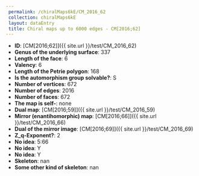 ```yaml
--- 
 permalink: /chiralMaps6kE/CM_2016_62 
 collection: chiralMaps6kE
 layout: dataEntry
 title: Chiral maps up to 6000 edges - CM[2016;62]
---
```


- **ID**: [CM[2016;62]]({{ site.url }}/test/CM_2016_62)
- **Genus of the underlying surface**: 337
- **Length of the face**: 6
- **Valency**: 6
- **Length of the Petrie polygon**: 168
- **Is the automorphism group solvable?**: S
- **Number of vertices**: 672
- **Number of edges**: 2016
- **Number of faces**: 672
- **The map is self-**: none
- **Dual map**: [CM[2016;59]]({{ site.url }}/test/CM_2016_59)
- **Mirror (enantihomorphic) map**: [CM[2016;66]]({{ site.url }}/test/CM_2016_66)
- **Dual of the mirror image**: [CM[2016;69]]({{ site.url }}/test/CM_2016_69)
- **Z_q-Exponent?**: 2
- **No idea**:  5:66
- **No idea**: Y
- **No idea**: Y
- **Skeleton**: nan
- **Some other kind of skeleton**: nan
